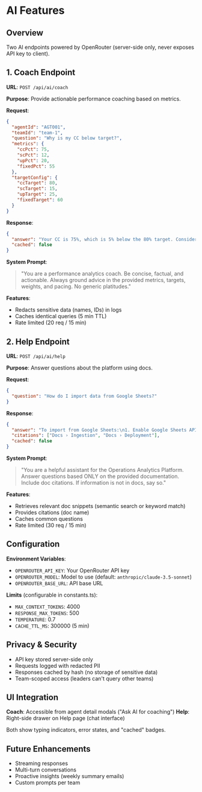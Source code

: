 # AI Features

## Overview

Two AI endpoints powered by OpenRouter (server-side only, never exposes API key to client).

## 1. Coach Endpoint

**URL**: `POST /api/ai/coach`

**Purpose**: Provide actionable performance coaching based on metrics.

**Request**:
```json
{
  "agentId": "AGT001",
  "teamId": "team-1",
  "question": "Why is my CC below target?",
  "metrics": {
    "ccPct": 75,
    "scPct": 12,
    "upPct": 20,
    "fixedPct": 55
  },
  "targetConfig": {
    "ccTarget": 80,
    "scTarget": 15,
    "upTarget": 25,
    "fixedTarget": 60
  }
}
```

**Response**:
```json
{
  "answer": "Your CC is 75%, which is 5% below the 80% target. Consider:\n- Review class schedule conflicts\n- Follow up with no-shows\n- Check engagement in first 2 weeks of month\n\nNext actions:\n1. Analyze attendance patterns\n2. Schedule 3 follow-up calls this week",
  "cached": false
}
```

**System Prompt**:
> "You are a performance analytics coach. Be concise, factual, and actionable. Always ground advice in the provided metrics, targets, weights, and pacing. No generic platitudes."

**Features**:
- Redacts sensitive data (names, IDs) in logs
- Caches identical queries (5 min TTL)
- Rate limited (20 req / 15 min)

## 2. Help Endpoint

**URL**: `POST /api/ai/help`

**Purpose**: Answer questions about the platform using docs.

**Request**:
```json
{
  "question": "How do I import data from Google Sheets?"
}
```

**Response**:
```json
{
  "answer": "To import from Google Sheets:\n1. Enable Google Sheets API in Cloud Console\n2. Create API key\n3. Set SHEETS_API_KEY in environment\n4. In Admin › Ingestion, provide spreadsheetId and range\n\nSee Docs › Ingestion for detailed steps.",
  "citations": ["Docs › Ingestion", "Docs › Deployment"],
  "cached": false
}
```

**System Prompt**:
> "You are a helpful assistant for the Operations Analytics Platform. Answer questions based ONLY on the provided documentation. Include doc citations. If information is not in docs, say so."

**Features**:
- Retrieves relevant doc snippets (semantic search or keyword match)
- Provides citations (doc name)
- Caches common questions
- Rate limited (30 req / 15 min)

## Configuration

**Environment Variables**:
- `OPENROUTER_API_KEY`: Your OpenRouter API key
- `OPENROUTER_MODEL`: Model to use (default: `anthropic/claude-3.5-sonnet`)
- `OPENROUTER_BASE_URL`: API base URL

**Limits** (configurable in constants.ts):
- `MAX_CONTEXT_TOKENS`: 4000
- `RESPONSE_MAX_TOKENS`: 500
- `TEMPERATURE`: 0.7
- `CACHE_TTL_MS`: 300000 (5 min)

## Privacy & Security

- API key stored server-side only
- Requests logged with redacted PII
- Responses cached by hash (no storage of sensitive data)
- Team-scoped access (leaders can't query other teams)

## UI Integration

**Coach**: Accessible from agent detail modals ("Ask AI for coaching")
**Help**: Right-side drawer on Help page (chat interface)

Both show typing indicators, error states, and "cached" badges.

## Future Enhancements

- Streaming responses
- Multi-turn conversations
- Proactive insights (weekly summary emails)
- Custom prompts per team
